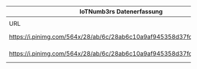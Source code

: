 |IoTNumb3rs Datenerfassung|||||||||||
| ---- | ---- | ---- | ---- | ---- | ---- | ---- | ---- | ---- | ---- | ---- |
||||||||||||
|URL|home_url|filename|device_class|device_count|market_class|market_volume|prognosis_year|publication_year|authorship_class|Dropbox folder|
|https://i.pinimg.com/564x/28/ab/6c/28ab6c10a9af945358d37fcf6794132f.jpg|https://www.bcs.org/category/17783|file7_28ab6c10a9af945358d37fcf6794132f.jpg|generic IoT|50000000000|||2020|2018|scientist|marielledemuth/20181125-1200|
|https://i.pinimg.com/564x/28/ab/6c/28ab6c10a9af945358d37fcf6794132f.jpg|https://www.bcs.org/category/17783|file7_28ab6c10a9af945358d37fcf6794132f.jpg|||value|1.44E+13|2028|2018|scientist|marielledemuth/20181125-1200|
